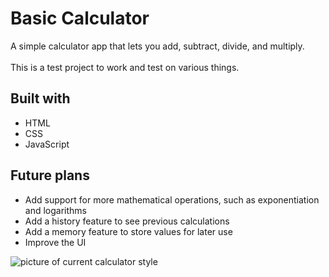 # Basic Calculator <br>
A simple calculator app that lets you add, subtract, divide, and multiply.<br>
<br>
This is a test project to work and test on various things. 

## Built with
- HTML
- CSS
- JavaScript

## Future plans
- Add support for more mathematical operations, such as exponentiation and logarithms
- Add a history feature to see previous calculations
- Add a memory feature to store values for later use
- Improve the UI


![picture of current calculator style](../../../../tmp/Spectacle.XmFIaU/ss_20230516_223742.png)